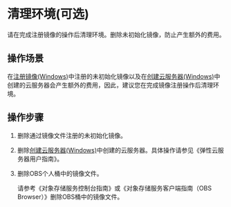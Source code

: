 # 清理环境\(可选\)<a name="ZH-CN_TOPIC_0030713189"></a>

请在完成注册镜像的操作后清理环境。删除未初始化镜像，防止产生额外的费用。

## 操作场景<a name="zh-cn_topic_0029124514_s1051241d6ef8425dae1fa61a6ed837fb"></a>

在[注册镜像\(Windows\)](注册镜像(Windows).md)中注册的未初始化镜像以及在[创建云服务器\(Windows\)](创建云服务器(Windows).md)中创建的云服务器会产生额外的费用，因此，建议您在完成镜像注册操作后清理环境。

## 操作步骤<a name="zh-cn_topic_0029124514_se0fbd01854954ef3b45bf0c70f65b15f"></a>

1.  删除通过镜像文件注册的未初始化镜像。
2.  删除[创建云服务器\(Windows\)](创建云服务器(Windows).md)中创建的云服务器。具体操作请参见《弹性云服务器用户指南》。
3.  删除OBS个人桶中的镜像文件。

    请参考《对象存储服务控制台指南》或《对象存储服务客户端指南（OBS Browser）》删除OBS桶中的镜像文件。


